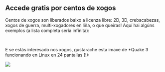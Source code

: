 

<div id="corps">

<h2>Accede gratis por centos de xogos</h2>

Centos de xogos son liberados baixo a licenza libre: 2D, 3D, crebacabezas, xogos de guerra, multi-xogadores en liña, o que queiras! Aquí hai algúns exemplos (a lista completa sería infinita):

<div id="items">



<br class="clearboth" />
</div>

E se estás interesado nos xogos, gustarache esta imaxe de *Quake 3 funcionando en Linux en 24 pantallas (!):

<a href="Images/quake_24_screens.jpg"><img src="Images/quake_24_screens_thumbnail.jpg" /></a>

</div>


